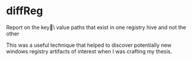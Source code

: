 diffReg
=======

Report on the key\ value paths that exist in one registry hive and not the other


This was a useful technique that helped to discover potentially new windows registry artifacts of interest when I was crafting my thesis.
